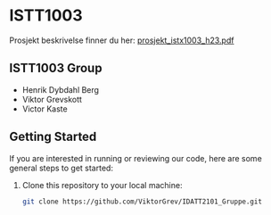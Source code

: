 # ISTT1003
Prosjekt beskrivelse finner du her: [prosjekt_istx1003_h23.pdf](https://github.com/ViktorGrev/ISTT1003/files/13120727/prosjekt_istx1003_h23.pdf)

## ISTT1003 Group
- Henrik Dybdahl Berg
- Viktor Grevskott
- Victor Kaste

## Getting Started

If you are interested in running or reviewing our code, here are some general steps to get started:

1. Clone this repository to your local machine:

   ```bash
   git clone https://github.com/ViktorGrev/IDATT2101_Gruppe.git